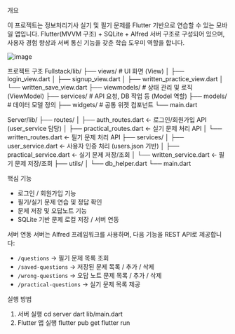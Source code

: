 개요

이 프로젝트는 정보처리기사 실기 및 필기 문제를 Flutter 기반으로 연습할 수 있는 모바일 앱입니다. Flutter(MVVM 구조) + SQLite + Alfred 서버 구조로 구성되어 있으며, 사용자 경험 향상과 서버 통신 기능을 갖춘 학습 도우미 역할을 합니다.

![image](https://github.com/user-attachments/assets/104018d2-7de1-4369-bb8c-c65a40a1f699)

프로젝트 구조
Fullstack/lib/
├── views/               # UI 화면 (View)
│   ├── login_view.dart
│   ├── signup_view.dart
│   ├── written_practice_view.dart
│   └── written_save_view.dart
├── viewmodels/          # 상태 관리 및 로직 (ViewModel)
├── services/            # API 요청, DB 작업 등 (Model 역할)
├── models/              # 데이터 모델 정의
├── widgets/             # 공통 위젯 컴포넌트
└── main.dart

Server/lib/
├── routes/
│   ├── auth_routes.dart              ← 로그인/회원가입 API (user_service 담당)
│   ├── practical_routes.dart         ← 실기 문제 처리 API
│   └── written_routes.dart           ← 필기 문제 처리 API
├── services/
│   ├── user_service.dart             ← 사용자 인증 처리 (users.json 기반)
│   ├── practical_service.dart        ← 실기 문제 저장/조회
│   └── written_service.dart          ← 필기 문제 저장/조회
├── utils/
│   └── db_helper.dart
└── main.dart

핵심 기능
*  로그인 / 회원가입 기능 
*  필기/실기 문제 연습 및 정답 확인
*  문제 저장 및 오답노트 기능
*  SQLite 기반 문제 로컬 저장 / 서버 연동

서버 연동
서버는 Alfred 프레임워크를 사용하며, 다음 기능을 REST API로 제공합니다:
* `/questions` → 필기 문제 목록 조회
* `/saved-questions` → 저장된 문제 목록 / 추가 / 삭제
* `/wrong-questions` → 오답 노트 문제 목록 / 추가 / 삭제
* `/practical-questions` → 실기 문제 목록 제공

실행 방법
1. 서버 실행
cd server
dart lib/main.dart
2. Flutter 앱 실행
flutter pub get
flutter run
